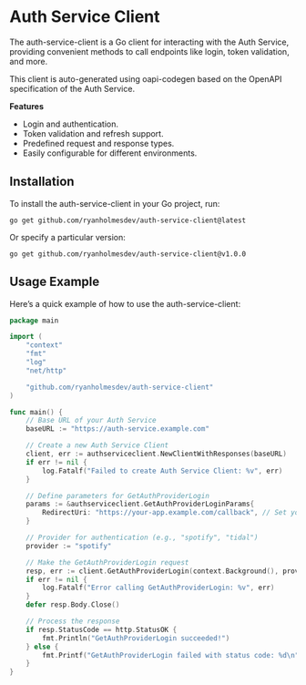 # Auth Service Client

The auth-service-client is a Go client for interacting with the Auth Service, providing convenient methods to call endpoints like login, token validation, and more.

This client is auto-generated using oapi-codegen based on the OpenAPI specification of the Auth Service.

**Features**

- Login and authentication.
- Token validation and refresh support.
- Predefined request and response types.
- Easily configurable for different environments.

## Installation

To install the auth-service-client in your Go project, run:

`go get github.com/ryanholmesdev/auth-service-client@latest`

Or specify a particular version:

`go get github.com/ryanholmesdev/auth-service-client@v1.0.0`

## Usage Example

Here’s a quick example of how to use the auth-service-client:

```go
package main

import (
	"context"
	"fmt"
	"log"
	"net/http"

	"github.com/ryanholmesdev/auth-service-client"
)

func main() {
	// Base URL of your Auth Service
	baseURL := "https://auth-service.example.com"

	// Create a new Auth Service Client
	client, err := authserviceclient.NewClientWithResponses(baseURL)
	if err != nil {
		log.Fatalf("Failed to create Auth Service Client: %v", err)
	}

	// Define parameters for GetAuthProviderLogin
	params := &authserviceclient.GetAuthProviderLoginParams{
		RedirectUri: "https://your-app.example.com/callback", // Set your redirect URI
	}

	// Provider for authentication (e.g., "spotify", "tidal")
	provider := "spotify"

	// Make the GetAuthProviderLogin request
	resp, err := client.GetAuthProviderLogin(context.Background(), provider, params)
	if err != nil {
		log.Fatalf("Error calling GetAuthProviderLogin: %v", err)
	}
	defer resp.Body.Close()

	// Process the response
	if resp.StatusCode == http.StatusOK {
		fmt.Println("GetAuthProviderLogin succeeded!")
	} else {
		fmt.Printf("GetAuthProviderLogin failed with status code: %d\n", resp.StatusCode)
	}
}

```
